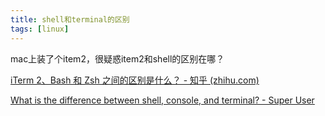 ```yaml
---
title: shell和terminal的区别
tags: [linux]
---
```


mac上装了个item2，很疑惑item2和shell的区别在哪？

[ iTerm 2、Bash 和 Zsh 之间的区别是什么？ - 知乎 (zhihu.com)](https://www.zhihu.com/question/20036548)

[What is the difference between shell, console, and terminal? - Super User](https://superuser.com/questions/144666/what-is-the-difference-between-shell-console-and-terminal#)

